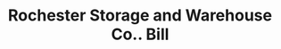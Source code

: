 ---
doi: 10.7916/D8BC59N2
date_other: '1910'
date_other_textual: 1910-1919
form: printed ephemera
genre:
- Invoices
name:
- Rochester Storage and Warehouse Co.
object_in_context_url: https://biggert.cul.columbia.edu/items/view/ave_biggert_01190
subject_hierarchical_geographic:
- Rochester, New York, United States
subject_name:
- Rochester Storage and Warehouse Co.
title: Rochester Storage and Warehouse Co.. Bill
sort_title: Rochester Storage and Warehouse Co.. Bill
call_number: ave_biggert_01190
coordinates:
- 43.16555555555556,-77.61138888888888
pid: ave_biggert_01190
identifiers: ave_biggert_01190
thumbnail: https://derivativo-1.library.columbia.edu/iiif/2/ldpd:343502/full/!256,256/0/native.jpg
permalink: "/items/ave_biggert_01190/"
layout: iiif-image-page
---